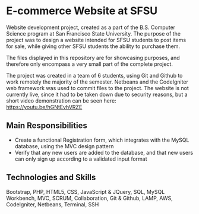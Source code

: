 # E-commerce Website at SFSU
Website development project, created as a part of the B.S. Computer Science program at San Francisco State University. The purpose of the project was to design a website intended for SFSU students to post items for sale, while giving other SFSU students the ability to purchase them. 

The files displayed in this repository are for showcasing purposes, and therefore only encompass a very small part of the complete project. 

The project was created in a team of 6 students, using Git and Github to work remotely the majority of the semester. Netbeans and the CodeIgniter web framework was used to commit files to the project. 
The website is not currently live, since it had to be taken down due to security reasons, but a short video demonstration can be seen here: https://youtu.be/hGNtEvhVRZE



## Main Responsibilities ##

- Create a functional Registration form, which integrates with the MySQL database, using the MVC design pattern
- Verify that any new users are added to the database, and that new users can only sign up according to a validated input format



## Technologies and Skills ##  
Bootstrap, PHP, HTML5, CSS, JavaScript & JQuery, SQL, MySQL Workbench, MVC, SCRUM, Collaboration, Git & Github, LAMP, AWS, CodeIgniter, Netbeans, Terminal, SSH
